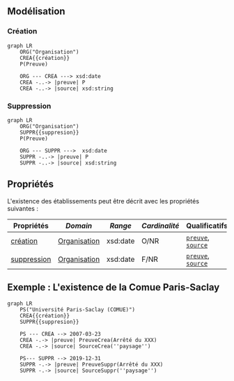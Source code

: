 ## Modélisation

### Création

```mermaid
graph LR
    ORG("Organisation")
    CREA{{création}}
    P(Preuve)

    ORG --- CREA ---> xsd:date
    CREA -..-> |preuve| P
    CREA -..-> |source| xsd:string
```
### Suppression

```mermaid
graph LR
    ORG("Organisation")
    SUPPR{{suppresion}}
    P(Preuve)
    
    ORG --- SUPPR --->  xsd:date
    SUPPR -..-> |preuve| P
    SUPPR -..-> |source| xsd:string
```

## Propriétés

L'existence des établissements peut être décrit avec les propriétés suivantes :

| **Propriétés**                                        | ***Domain***                                                      | ***Range*** | ***Cardinalité*** | **Qualificatifs**                                                                            |
| ----------------------------------------------------- | ----------------------------------------------------------------- | ----------- | ----------------- | -------------------------------------------------------------------------------------------- |
| [création](../Ontologie/Propriétés/création.md)       | [Organisation](../Ontologie/Classes/Organisation/Organisation.md) | xsd:date    | O/NR              | [`preuve`](../Ontologie/Propriétés/preuve.md), [`source`](../Ontologie/Propriétés/source.md) |
| [suppression](../Ontologie/Propriétés/suppression.md) | [Organisation](../Ontologie/Classes/Organisation/Organisation.md) | xsd:date    | F/NR              | [`preuve`](../Ontologie/Propriétés/preuve.md), [`source`](../Ontologie/Propriétés/source.md) |


## Exemple : L'existence de la Comue Paris-Saclay

```mermaid
graph LR
    PS("Université Paris-Saclay (COMUE)")
    CREA{{création}}
    SUPPR{{suppresion}}

    PS --- CREA --> 2007-03-23
    CREA -.-> |preuve| PreuveCrea(Arrêté du XXX)
    CREA -.-> |source| SourceCrea(''paysage'')
    
    PS--- SUPPR --> 2019-12-31
    SUPPR -.-> |preuve| PreuveSuppr(Arrêté du XXX)
    SUPPR -.-> |source| SourceSuppr(''paysage'')
```